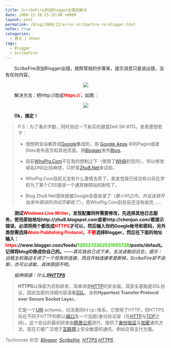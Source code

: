 ```yaml
---
title: ScribeFire添加Blogger出错及解决
date: 2008-12-26 15:33:00 +0800
layout: post
permalink: /blog/2008/12/error-scribefire-to-blogger.html
noToc: true
categories:
  - 黑犬 | Other
tags:
  - Blogger
  - ScribeFire
---
```

<p style='text-indent: 2em;'>
  ScribeFire添加Blogger出错，按照常规的步骤来，提示消息只是说出错，没有任何内容。
</p>

  
<div align='center'>
  <img src='{{ site.JB.STATIC_PATH }}/images/blogger-error.jpg' />
</div>

  
<p style='text-indent: 2em;'>
  解决方法：把Http://改成<span style='color: red;'><strong>Https://</strong></span>，如图：
</p>

  
<div align='center'>
  <img src='{{ site.JB.STATIC_PATH }}/images/Blogger-set.png' />
</div>

  
<p style='text-indent: 2em;'>
  <b>Ok，搞定！</b>
</p>

  
  
> P.S：为了凑点字数，同时测试一下新买的键盘Dell SK-8115。发表感想若干：  
> *   很想把全站都弄成<a href='http://www.google.com/'>Google</a>集成的，用 <a href='http://start.zhu8.net/'>Google Apps</a> 中的Pages或者Sites发布首页和其他页面。用<a href='http://www.blogger.com/'>Blogger</a>发布<a href='http://blog.zhu8.net/'>Blog</a>。
>   
> *   目前[WhoPig.Com][1]不在我的控制之下（使用了<a href='http://www.webhostingbuzz.com/'>WHB</a>的空间），所以修改域名DNS比较麻烦，只好拿[Zhu8.Net][2]来试验。
>   
> *   WhoPig.Com目前又没有什么激情去弄了，我发觉我已经没有以前在学校为了某个CSS错误一个通宵做网站的耐性了。
>   
> *   Blog.Zhu8.Net很快就被Google全盘收录了（*数小时之内，并且连我开始发布错误的测试页都收了*），而WhoPig.Com到目前还没有收完……</ul> </blockquote> 
>   
> <p style='text-indent: 2em;'>
>   <strong>测试<font color='#ff0000'>Windows Live Writer</font>，发现配置同样需要修改，先选择其他日志服务，使用原始地址http://zhu8.blogspot.com或者http://chenjun.com/都提示错误，必须将两个都改成<font color='#ff0000'>HTTPS</font>才可以，然后输入你的Google帐号和密码，另外类型需选择<font color='#ff0000'>Atom Publishing Protocol</font>，<font color='#ff0000'>不要</font>选择Blogger，然后在下面的地址输入：<font color='#ff0000'>https</font>://www.blogger.com/feeds/<font color='#33cc00'>1265273302531055728</font>/posts/default。记得将blogID换成你自己的。</strong><em>——其实我自己试下来，无法读取旧日志，提示：远程主机强迫关闭了一个现有的连接，而且开始连接老是断掉，ScribeFire却不会断，亦可以读取，具体原因不明。</em>
> </p>
> 
>   
> <p style='text-indent: 2em;'>
>   <font color='#666666'><strong><em>延伸阅读：什么是<a href='http://zh.wikipedia.org/wiki/HTTPS'>HTTPS</a></em></strong></font>
> </p>
> 
>   
>   
> > **HTTPS**以保密为目标研发，简单讲是<a class='mw-redirect' title='HTTP' href='http://zh.wikipedia.org/wiki/HTTP'>HTTP</a>的安全版。其安全基础是SSL协议，因此加密的详细内容请看<a class='mw-redirect' title='SSL' href='http://zh.wikipedia.org/wiki/SSL'>SSL</a>。全称**Hypertext Transfer Protocol over Secure Socket Layer**。 </p> 
> > 它是一个<a class='mw-redirect' title='URI' href='http://zh.wikipedia.org/wiki/URI'>URI</a> scheme，句法类同<tt>http:</tt>体系。它使用了HTTP，但HTTPS存在不同于HTTP的默认<a class='mw-redirect' title='端口' href='http://zh.wikipedia.org/wiki/%E7%AB%AF%E5%8F%A3'>端口</a>及一个加密/身份验证层（在<a class='mw-redirect' title='HTTP' href='http://zh.wikipedia.org/wiki/HTTP'>HTTP</a>与<a class='mw-redirect' title='TCP' href='http://zh.wikipedia.org/wiki/TCP'>TCP</a>之间）。这个协议的最初研发由<a class='mw-redirect' title='网景公司' href='http://zh.wikipedia.org/wiki/%E7%BD%91%E6%99%AF%E5%85%AC%E5%8F%B8'>网景公司</a>进行，提供了[身份验证][3]与[加密][4]通讯方法，现在它被广泛用于[互联网][5]上安全敏感的通讯，例如交易支付方面。
> 
>   
> *<font color='#666666'>Technorati 标签: <a rel='tag' href='http://technorati.com/tag/Blogger' class='performancingtags'>Blogger</a>, <a rel='tag' href='http://technorati.com/tag/Scribefire' class='performancingtags'>Scribefire</a>, <a rel='tag' href='http://technorati.com/tag/HTTPS' class='performancingtags'>HTTPS</a>,<a rel='tag' href='http://technorati.com/tag/HTTPS' class='performancingtags'>HTTPS</a></font>*

 [1]: http://www.whopig.com/
 [2]: http://chenjun.com/
 [3]: http://zh.wikipedia.org/wiki/%E8%BA%AB%E4%BB%BD%E9%AA%8C%E8%AF%81 "身份验证"
 [4]: http://zh.wikipedia.org/wiki/%E5%8A%A0%E5%AF%86 "加密"
 [5]: http://zh.wikipedia.org/wiki/%E4%BA%92%E8%81%94%E7%BD%91 "互联网"